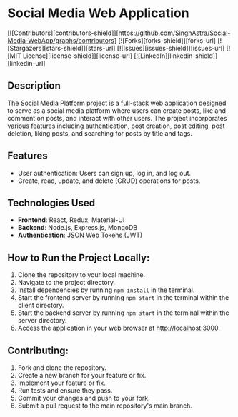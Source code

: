 # Social Media Web Application
[![Contributors][contributors-shield]][https://github.com/SinghAstra/Social-Media-WebApp/graphs/contributors]
[![Forks][forks-shield]][forks-url]
[![Stargazers][stars-shield]][stars-url]
[![Issues][issues-shield]][issues-url]
[![MIT License][license-shield]][license-url]
[![LinkedIn][linkedin-shield]][linkedin-url]

## Description
The Social Media Platform project is a full-stack web application designed to serve as a social media platform where users can create posts, like and comment on posts, and interact with other users. The project incorporates various features including authentication, post creation, post editing, post deletion, liking posts, and searching for posts by title and tags.

## Features
- User authentication: Users can sign up, log in, and log out.
- Create, read, update, and delete (CRUD) operations for posts.

## Technologies Used
- **Frontend**: React, Redux, Material-UI
- **Backend**: Node.js, Express.js, MongoDB
- **Authentication**: JSON Web Tokens (JWT)

## How to Run the Project Locally:

1. Clone the repository to your local machine.
2. Navigate to the project directory.
3. Install dependencies by running `npm install` in the terminal.
4. Start the frontend server by running `npm start` in the terminal within the client directory.
5. Start the backend server by running `npm start` in the terminal within the server directory.
6. Access the application in your web browser at [http://localhost:3000](http://localhost:3000).

## Contributing:

1. Fork and clone the repository.
2. Create a new branch for your feature or fix.
3. Implement your feature or fix.
4. Run tests and ensure they pass.
5. Commit your changes and push to your fork.
6. Submit a pull request to the main repository's main branch.


